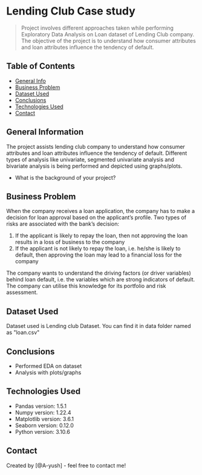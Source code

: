 # Lending Club Case study
> Project involves different approaches taken while performing Exploratory Data Analysis on Loan dataset of Lending Club company. The objective of the project is to understand how consumer attributes and loan attributes influence the tendency of default.


## Table of Contents
* [General Info](#general-information)
* [Business Problem](#business-problem)
* [Dataset Used](#dataset-used)
* [Conclusions](#conclusions)
* [Technologies Used](#technologies-used)
* [Contact](#contact)

<!-- You can include any other section that is pertinent to your problem -->

## General Information

The project assists lending club company to understand how consumer attributes and loan attributes influence the tendency of default. Different types of analysis like univariate, segmented univariate analysis and bivariate analysis is being performed and depicted using graphs/plots.

- What is the background of your project?

## Business Problem

When the company receives a loan application, the company has to make a decision for loan approval based on the applicant’s profile. Two types of risks are associated with the bank’s decision:

1. If the applicant is likely to repay the loan, then not approving the loan results in a loss of business to the company
2. If the applicant is not likely to repay the loan, i.e. he/she is likely to default, then approving the loan may lead to a financial loss for the company

The company wants to understand the driving factors (or driver variables) behind loan default, i.e. the variables which are strong indicators of default.  The company can utilise this knowledge for its portfolio and risk assessment. 

## Dataset Used

Dataset used is Lending club Dataset. You can find it in data folder named as "loan.csv"


## Conclusions
- Performed EDA on dataset
- Analysis with plots/graphs


## Technologies Used
- Pandas	version: 1.5.1
- Numpy		version: 1.22.4
- Matplotlib	version: 3.6.1
- Seaborn	version: 0.12.0
- Python	version: 3.10.6


## Contact
Created by [@A-yush] - feel free to contact me!


<!-- Optional -->
<!-- ## License -->
<!-- This project is open source and available under the [... License](). -->

<!-- You don't have to include all sections - just the one's relevant to your project -->
